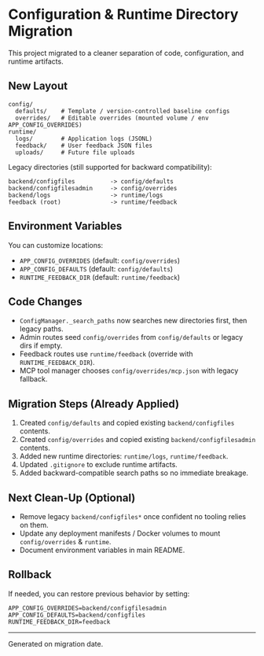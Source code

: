 # Configuration & Runtime Directory Migration

This project migrated to a cleaner separation of code, configuration, and runtime artifacts.

## New Layout

```
config/
  defaults/    # Template / version-controlled baseline configs
  overrides/   # Editable overrides (mounted volume / env APP_CONFIG_OVERRIDES)
runtime/
  logs/        # Application logs (JSONL)
  feedback/    # User feedback JSON files
  uploads/     # Future file uploads
```

Legacy directories (still supported for backward compatibility):

```
backend/configfiles          -> config/defaults
backend/configfilesadmin     -> config/overrides
backend/logs                 -> runtime/logs
feedback (root)              -> runtime/feedback
```

## Environment Variables

You can customize locations:

- `APP_CONFIG_OVERRIDES` (default: `config/overrides`)
- `APP_CONFIG_DEFAULTS`  (default: `config/defaults`)
- `RUNTIME_FEEDBACK_DIR` (default: `runtime/feedback`)

## Code Changes

- `ConfigManager._search_paths` now searches new directories first, then legacy paths.
- Admin routes seed `config/overrides` from `config/defaults` or legacy dirs if empty.
- Feedback routes use `runtime/feedback` (override with `RUNTIME_FEEDBACK_DIR`).
- MCP tool manager chooses `config/overrides/mcp.json` with legacy fallback.

## Migration Steps (Already Applied)

1. Created `config/defaults` and copied existing `backend/configfiles` contents.
2. Created `config/overrides` and copied existing `backend/configfilesadmin` contents.
3. Added new runtime directories: `runtime/logs`, `runtime/feedback`.
4. Updated `.gitignore` to exclude runtime artifacts.
5. Added backward-compatible search paths so no immediate breakage.

## Next Clean-Up (Optional)

- Remove legacy `backend/configfiles*` once confident no tooling relies on them.
- Update any deployment manifests / Docker volumes to mount `config/overrides` & `runtime`.
- Document environment variables in main README.

## Rollback

If needed, you can restore previous behavior by setting:

```
APP_CONFIG_OVERRIDES=backend/configfilesadmin
APP_CONFIG_DEFAULTS=backend/configfiles
RUNTIME_FEEDBACK_DIR=feedback
```

---
Generated on migration date.

